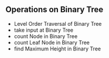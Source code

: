 ## Operations on Binary Tree

- Level Order Traversal of Binary Tree
- take input at Binary Tree
- count Node in Binary Tree
- count Leaf Node in Binary Tree
- find Maximum Height in Binary Tree
